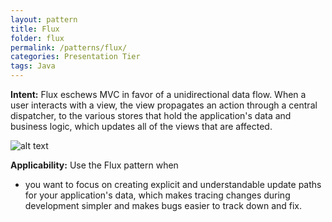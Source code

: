 ```yaml
---
layout: pattern
title: Flux
folder: flux
permalink: /patterns/flux/
categories: Presentation Tier
tags: Java
---
```


**Intent:** Flux eschews MVC in favor of a unidirectional data flow. When a
user interacts with a view, the view propagates an action through a central
dispatcher, to the various stores that hold the application's data and business
logic, which updates all of the views that are affected.

![alt text](./etc/flux.png "Flux")

**Applicability:** Use the Flux pattern when

* you want to focus on creating explicit and understandable update paths for your application's data, which makes tracing changes during development simpler and makes bugs easier to track down and fix.
